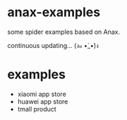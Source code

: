 # anax-examples

some spider examples based on Anax.

continuous updating... (ง๑ •̀_•́)ง

# examples

- xiaomi app store
- huawei app store
- tmall product
